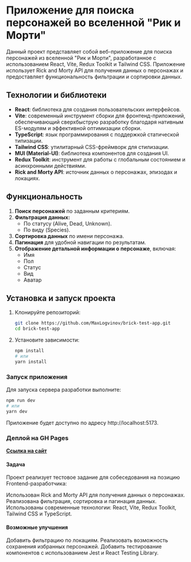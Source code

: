# Приложение для поиска персонажей во вселенной "Рик и Морти"

Данный проект представляет собой веб-приложение для поиска персонажей из вселенной "Рик и Морти", разработанное с использованием React, Vite, Redux Toolkit и Tailwind CSS. Приложение использует Rick and Morty API для получения данных о персонажах и предоставляет функциональность фильтрации и сортировки данных.

## Технологии и библиотеки

- **React**: библиотека для создания пользовательских интерфейсов.
- **Vite**: современный инструмент сборки для фронтенд-приложений, обеспечивающий сверхбыструю разработку благодаря нативным ES-модулям и эффективной оптимизации сборки.
- **TypeScript**: язык программирования с поддержкой статической типизации.
- **Tailwind CSS**: утилитарный CSS-фреймворк для стилизации.
- **MUI (Material-UI)**: библиотека компонентов для создания UI.
- **Redux Toolkit**: инструмент для работы с глобальным состоянием и асинхронными действиями.
- **Rick and Morty API**: источник данных о персонажах, эпизодах и локациях.

## Функциональность

1. **Поиск персонажей** по заданным критериям.
2. **Фильтрация данных:**
   - По статусу (Alive, Dead, Unknown).
   - По виду (Species).
3. **Сортировка данных** по имени персонажа.
4. **Пагинация** для удобной навигации по результатам.
5. **Отображение детальной информации о персонаже**, включая:
   - Имя
   - Пол
   - Статус
   - Вид
   - Аватар

## Установка и запуск проекта

1. Клонируйте репозиторий:
   ```bash
   git clone https://github.com/MaxLogvinov/brick-test-app.git
   cd brick-test-app
   ```
2. Установите зависимости:
   ```sh
   npm install
   # или
   yarn install
   ```

### Запуск приложения

Для запуска сервера разработки выполните:

```sh
npm run dev
# или
yarn dev
```

Приложение будет доступно по адресу http://localhost:5173.

### Деплой на GH Pages

**[Ссылка на сайт](https://maxlogvinov.github.io/brick-test-app/)**

#### Задача

Проект реализует тестовое задание для собеседования на позицию Frontend-разработчика:

Использован Rick and Morty API для получения данных о персонажах.
Реализована фильтрация, сортировка и пагинация данных.
Использованы современные технологии: React, Vite, Redux Toolkit, Tailwind CSS и TypeScript.

#### Возможные улучшения

Добавить фильтрацию по локациям.
Реализовать возможность сохранения избранных персонажей.
Добавить тестирование компонентов с использованием Jest и React Testing Library.
